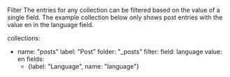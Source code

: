 Filter
The entries for any collection can be filtered based on the value of a single field. The example collection below only shows post entries with the value en in the language field.

collections:

- name: "posts"
  label: "Post"
  folder: "\_posts"
  filter:
  field: language
  value: en
  fields:
  - {label: "Language", name: "language"}
